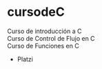 # cursodeC
Curso de introducción a C   
Curso de Control de Flujo en C  
Curso de Funciones en C 
 - Platzi
